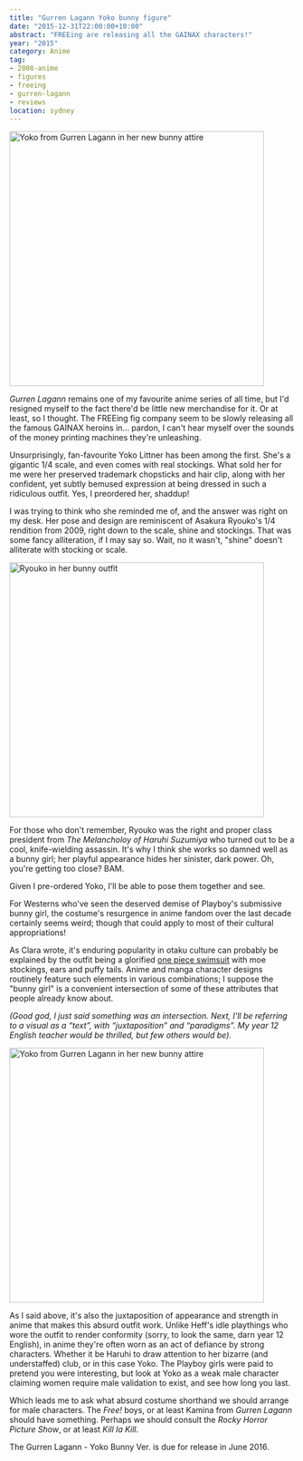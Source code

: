 ```yaml
---
title: "Gurren Lagann Yoko bunny figure"
date: "2015-12-31T22:00:00+10:00"
abstract: "FREEing are releasing all the GAINAX characters!"
year: "2015"
category: Anime
tag:
- 2008-anime
- figures
- freeing
- gurren-lagann
- reviews
location: sydney
---
```

<p><img src="https://rubenerd.com/files/2015/yokobunnyfig.jpg" alt="Yoko from Gurren Lagann in her new bunny attire" style="width:450px" /></p>

*Gurren Lagann* remains one of my favourite anime series of all time, but I'd resigned myself to the fact there'd be little new merchandise for it. Or at least, so I thought. The FREEing fig company seem to be slowly releasing all the famous GAINAX heroins in... pardon, I can't hear myself over the sounds of the money printing machines they're unleashing.

Unsurprisingly, fan-favourite Yoko Littner has been among the first. She's a gigantic 1/4 scale, and even comes with real stockings. What sold her for me were her preserved trademark chopsticks and hair clip, along with her confident, yet subtly bemused expression at being dressed in such a ridiculous outfit. Yes, I preordered her, shaddup!

I was trying to think who she reminded me of, and the answer was right on my desk. Her pose and design are reminiscent of Asakura Ryouko's 1/4 rendition from 2009, right down to the scale, shine and stockings. That was some fancy alliteration, if I may say so. Wait, no it wasn't, "shine" doesn't alliterate with stocking or scale.

<p><img src="https://rubenerd.com/files/2015/asakuraryoukofig.jpg" alt="Ryouko in her bunny outfit" style="width:450px" /></p>

For those who don't remember, Ryouko was the right and proper class president from *The Melancholoy of Haruhi Suzumiya* who turned out to be a cool, knife-wielding assassin. It's why I think she works so damned well as a bunny girl; her playful appearance hides her sinister, dark power. Oh, you're getting too close? BAM.

Given I pre-ordered Yoko, I'll be able to pose them together and see.

For Westerns who've seen the deserved demise of Playboy's submissive bunny girl, the costume's resurgence in anime fandom over the last decade certainly seems weird; though that could apply to most of their cultural appropriations!

As Clara wrote, it's enduring popularity in otaku culture can probably be explained by the outfit being a glorified [one piece swimsuit](http://kirinyan.net/why-sukumizus-are-superior/) with moe stockings, ears and puffy tails. Anime and manga character designs routinely feature such elements in various combinations; I suppose the "bunny girl" is a convenient intersection of some of these attributes that people already know about.

<p style="font-style:italic">(Good god, I just said something was an intersection. Next, I'll be referring to a visual as a “text”, with “juxtaposition” and “paradigms”. My year 12 English teacher would be thrilled, but few others would be).</p>

<p><img src="https://rubenerd.com/files/2015/yokobunnyfig2.jpg" alt="Yoko from Gurren Lagann in her new bunny attire" style="width:450px" /></p>

As I said above, it's also the juxtaposition of appearance and strength in anime that makes this absurd outfit work. Unlike Heff's idle playthings who wore the outfit to render conformity (sorry, to look the same, darn year 12 English), in anime they're often worn as an act of defiance by strong characters. Whether it be Haruhi to draw attention to her bizarre (and understaffed) club, or in this case Yoko. The Playboy girls were paid to pretend you were interesting, but look at Yoko as a weak male character claiming women require male validation to exist, and see how long you last.

Which leads me to ask what absurd costume shorthand we should arrange for male characters. The *Free!* boys, or at least Kamina from *Gurren Lagann* should have something. Perhaps we should consult the *Rocky Horror Picture Show*, or at least *Kill la Kill*.

The Gurren Lagann - Yoko Bunny Ver. is due for release in June 2016.

